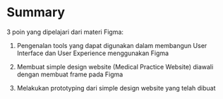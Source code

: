 # Summary

3 poin yang dipelajari dari materi Figma:

1. Pengenalan tools yang dapat digunakan dalam membangun User Interface dan User Experience menggunakan Figma

2. Membuat simple design website (Medical Practice Website) diawali dengan membuat frame pada Figma

3. Melakukan prototyping dari simple design website yang telah dibuat
